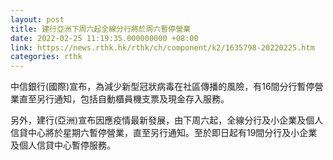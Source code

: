 ```yaml
---
layout: post
title: 建行亞洲下周六起全線分行將於周六暫停營業
date: 2022-02-25 11:19:35.000000000 +08:00
link: https://news.rthk.hk/rthk/ch/component/k2/1635798-20220225.htm
categories: rthk
---
```


中信銀行(國際)宣布，為減少新型冠狀病毒在社區傳播的風險，有16間分行暫停營業直至另行通知，包括自動櫃員機支票及現金存入服務。

另外，建行(亞洲)宣布因應疫情最新發展，由下周六起，全線分行及小企業及個人信貸中心將於星期六暫停營業，直至另行通知。至於即日起有19間分行及小企業及個人信貸中心暫停服務。

